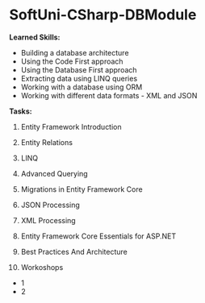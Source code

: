 # SoftUni-CSharp-DBModule

**Learned Skills:**
- Building a database architecture
- Using the Code First approach
- Using the Database First approach
- Extracting data using LINQ queries
- Working with a database using ORM
- Working with different data formats - XML ​​and JSON

**Tasks:**

1. Entity Framework Introduction

2. Entity Relations

3. LINQ

4. Advanced Querying

5. Migrations in Entity Framework Core

6. JSON Processing

7. XML Processing

8. Entity Framework Core Essentials for ASP.NET

9. Best Practices And Architecture

10. Workoshops
- 1
- 2
